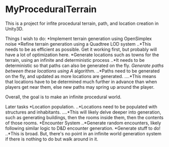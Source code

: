 # MyProceduralTerrain
This is a project for infite procedural terrain, path, and location creation in Unity3D.

Things I wish to do:
*Implement terrain generation using OpenSimplex noise
*Refine terrain generation using a Quadtree LOD system
..*This needs to be as efficient as possible. Get it working first, but probably will have a lot of optimization here.
*Generate locations such as towns for the terrain, using an infinite and deterministic process
..*It needs to be deterministic so that paths can also be generated on the fly.
*Generate paths between these locations using A* algorithm.
..*Paths need to be generated on the fly, and updated as more locations are generated.
....*This means that locations have to be determined much further in advance than when players get near them, else new paths may spring up around the player.

Overall, the goal is to make an infinite procedural world.

Later tasks
*Location population.
..*Locations need to be populated with structures and inhabitants.
....*This will likely delve deeper into generation, such as generating buildings, then the rooms inside them, then the contents of those rooms.
*Encounter System
..*Generate random encounters, likely following similar logic to D&D encounter generation.
*Generate stuff to do!
..*This is broad. But, there's no point in an infinite world generation system if there is nothing to do but walk around in it.